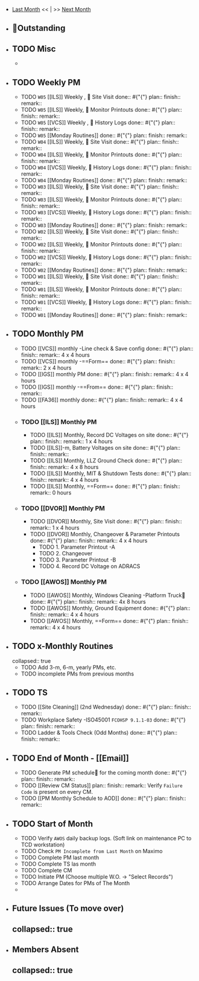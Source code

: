 - [Last Month]([[Monthly/2024-07]]) << | >> [Next Month]([[Monthly/2024-09]])
- ## 📌Outstanding
- ## TODO Misc
	-
- ## TODO Weekly PM
	- TODO `W05` [[ILS]] Weekly ,  Site Visit
	  done:: #{"{"}
	  plan:: 
	  finish::
	  remark::
	- TODO `W05` [[ILS]] Weekly,  Monitor Printouts 
	  done:: #{"{"}
	  plan:: 
	  finish::
	  remark::
	- TODO `W05` [[VCS]] Weekly ,  History Logs 
	  done:: #{"{"}
	  plan:: 
	  finish::
	  remark::
	- TODO `W05` [[Monday Routines]] 
	  done:: #{"{"}
	  plan:: 
	  finish::
	  remark::
	- TODO `W04` [[ILS]] Weekly,  Site Visit 
	  done:: #{"{"}
	  plan::
	  finish::
	  remark::
	- TODO `W04` [[ILS]] Weekly,  Monitor Printouts 
	  done:: #{"{"}
	  plan::
	  finish::
	  remark::
	- TODO `W04` [[VCS]] Weekly,  History Logs 
	  done:: #{"{"}
	  plan::
	  finish::
	  remark::
	- TODO `W04` [[Monday Routines]] 
	  done:: #{"{"}
	  plan::
	  finish::
	  remark::
	- TODO `W03` [[ILS]] Weekly,  Site Visit 
	  done:: #{"{"}
	  plan::
	  finish::
	  remark::
	- TODO `W03` [[ILS]] Weekly,  Monitor Printouts 
	  done:: #{"{"}
	  plan::
	  finish::
	  remark::
	- TODO `W03` [[VCS]] Weekly,  History Logs 
	  done:: #{"{"}
	  plan::
	  finish::
	  remark::
	- TODO `W03` [[Monday Routines]] 
	  done:: #{"{"}
	  plan::
	  finish::
	  remark::
	- TODO `W02` [[ILS]] Weekly,  Site Visit 
	  done:: #{"{"}
	  plan::
	  finish::
	  remark::
	- TODO `W02` [[ILS]] Weekly,  Monitor Printouts 
	  done:: #{"{"}
	  plan::
	  finish::
	  remark::
	- TODO `W02` [[VCS]] Weekly,  History Logs 
	  done:: #{"{"}
	  plan::
	  finish::
	  remark::
	- TODO `W02` [[Monday Routines]] 
	  done:: #{"{"}
	  plan::
	  finish::
	  remark::
	- TODO `W01` [[ILS]] Weekly,  Site Visit 
	  done:: #{"{"}
	  plan::
	  finish::
	  remark::
	- TODO `W01` [[ILS]] Weekly,  Monitor Printouts 
	  done:: #{"{"}
	  plan::
	  finish::
	  remark::
	- TODO `W01` [[VCS]] Weekly,  History Logs 
	  done:: #{"{"}
	  plan::
	  finish::
	  remark::
	- TODO `W01` [[Monday Routines]] 
	  done:: #{"{"}
	  plan::
	  finish::
	  remark::
- ## TODO Monthly PM
	- TODO [[VCS]] monthly -Line check & Save config
	  done:: #{"{"}
	  plan:: 
	  finish::
	  remark:: 4 x 4 hours
	- TODO [[VCS]] monthly -==Form== 
	  done:: #{"{"}
	  plan:: 
	  finish::
	  remark:: 2 x 4 hours
	- TODO [[IGS]] monthly PM
	  done:: #{"{"}
	  plan:: 
	  finish::
	  remark:: 4 x 4 hours
	- TODO [[IGS]] monthly -==From== 
	  done:: #{"{"}
	  plan:: 
	  finish::
	  remark::
	- TODO [[FA36]] monthly 
	  done:: #{"{"}
	  plan:: 
	  finish::
	  remark:: 4 x 4 hours
	- ### TODO [[ILS]] Monthly PM
		- TODO [[ILS]] Monthly, Record DC Voltages on site 
		  done:: #{"{"}
		  plan::
		  finish::
		  remark:: 1 x 4 hours
		- TODO [[ILS]]-m, Battery Voltages on site 
		  done:: #{"{"}
		  plan::
		  finish::
		  remark::
		- TODO [[ILS]] Monthly, LLZ Ground Check 
		  done:: #{"{"}
		  plan:: 
		  finish::
		  remark:: 4 x 8 hours
		- TODO [[ILS]] Monthly, MIT & Shutdown Tests 
		  done:: #{"{"}
		  plan:: 
		  finish::
		  remark:: 4 x 4 hours
		- TODO [[ILS]] Monthly, ==Form== 
		  done:: #{"{"}
		  plan:: 
		  finish::
		  remark:: 0 hours
	- ### TODO [[DVOR]] Monthly PM
		- TODO [[DVOR]] Monthly, Site Visit
		  done:: #{"{"}
		  plan::
		  finish::
		  remark:: 1 x 4 hours
		- TODO [[DVOR]] Monthly, Changeover & Parameter Printouts
		  done:: #{"{"}
		  plan::
		  finish::
		  remark:: 4 x 4 hours
			- TODO 1. Parameter Printout -A
			- TODO 2. Changeover
			- TODO 3. Parameter Printout -B
			- TODO 4. Record DC Voltage on ADRACS
	- ### TODO [[AWOS]] Monthly PM
		- TODO [[AWOS]] Monthly, Windows Cleaning -Platform Truck🚛
		  done:: #{"{"}
		  plan:: 
		  finish::
		  remark:: 4x 8 hours
		- TODO [[AWOS]] Monthly, Ground Equipment
		  done:: #{"{"}
		  plan::
		  finish::
		  remark:: 4 x 4 hours
		- TODO [[AWOS]] Monthly, ==Form== 
		  done:: #{"{"}
		  plan:: 
		  finish::
		  remark:: 4 x 4 hours
- ## TODO x-Monthly Routines
  collapsed:: true
	- TODO Add 3-m, 6-m, yearly PMs, etc.
	- TODO incomplete PMs from previous months
- ## TODO TS
	- TODO [[Site Cleaning]] (2nd Wednesday) 
	  done:: #{"{"}
	  plan::
	  finish::
	  remark::
	- TODO Workplace Safety -ISO45001 `FCOHSP 9.1.1-03`
	  done:: #{"{"}
	  plan::
	  finish::
	  remark::
	- TODO Ladder & Tools Check (Odd Months) 
	  done:: #{"{"}
	  plan:: 
	  finish::
	  remark::
- ## TODO End of Month - [[Email]]
	- TODO Generate PM schedule📅 for the coming month
	  done:: #{"{"}
	  plan:: 
	  finish::
	  remark::
	- TODO [[Review CM Status]]
	  plan:: 
	  finish::
	  remark:: Verify `Failure Code` is present on every CM.
	- TODO [[PM Monthly Schedule to AOD]] 
	  done:: #{"{"}
	  plan:: 
	  finish::
	  remark::
- ## TODO Start of Month
	- TODO Verify `AWOS` daily backup logs. (Soft link on maintenance PC to TCD workstation)
	- TODO Check `PM Incomplete from Last Month` on Maximo
	- TODO Complete PM last month
	- TODO Complete TS las month
	- TODO Complete CM
	- TODO Initiate PM (Choose multiple W.O. -> "Select Records")
	- TODO Arrange Dates for PMs of The Month
	-
- ## Future Issues (To move over)
  collapsed:: true
	-
- ## Members Absent
  collapsed:: true
	-